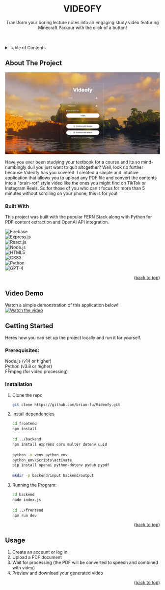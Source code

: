 <a id="readme-top"></a>




<!-- PROJECT LOGO -->
<br />
<div align="center">
  <h1 align="center">VIDEOFY</h1>

  <p align="center">
    Transform your boring lecture notes into an engaging study video featuring Minecraft Parkour with the click of a button!
    <br />
    <br />
    <br />
  </p>
</div>



<!-- TABLE OF CONTENTS -->
<details>
  <summary>Table of Contents</summary>
  <ol>
    <li>
      <a href="#about-the-project">About The Project</a>
      <ul>
        <li><a href="#built-with">Built With</a></li>
      </ul>
    </li>
    <li>
      <a href="#getting-started">Getting Started</a>
      <ul>
        <li><a href="#prerequisites">Prerequisites</a></li>
        <li><a href="#installation">Installation</a></li>
      </ul>
    </li>
    <li><a href="#usage">Usage</a></li>
  </ol>
</details>



<!-- ABOUT THE PROJECT -->
## About The Project

![Login Screen Preview](frontend/src/assets/readme-ss/login-screen-preview.jpg)

Have you ever been studying your textbook for a course and its so mind-numbingly dull you just want to quit altogether? Well, look no further because Videofy has you covered. I created a simple and intuitive application that allows you to upload any PDF file and convert the contents into a "brain-rot" style video like the ones you might find on TikTok or Instagram Reels. So for those of you who can't focus for more than 5 minutes without scrolling on your phone, this is for you!



### Built With

This project was built with the popular FERN Stack along with Python for PDF content extraction and OpenAI API integration.

![Firebase](https://img.shields.io/badge/Firebase-%23FFCA28.svg?style=for-the-badge&logo=firebase&logoColor=black) <br />
![Express.js](https://img.shields.io/badge/Express.js-000000.svg?style=for-the-badge&logo=express&logoColor=white) <br />
![React.js](https://img.shields.io/badge/React.js-%2361DAFB.svg?style=for-the-badge&logo=react&logoColor=white) <br />
![Node.js](https://img.shields.io/badge/Node.js-43853D.svg?style=for-the-badge&logo=node.js&logoColor=white) <br />
![HTML5](https://img.shields.io/badge/html5-%23E34F26.svg?style=for-the-badge&logo=html5&logoColor=white) <br />
![CSS3](https://img.shields.io/badge/css3-%231572B6.svg?style=for-the-badge&logo=css3&logoColor=white) <br />
![Python](https://img.shields.io/badge/python-3670A0?style=for-the-badge&logo=python&logoColor=ffdd54) <br />
![GPT-4](https://img.shields.io/badge/OpenAI_GPT--4-412991.svg?style=for-the-badge&logo=openai&logoColor=white) 
<p align="right">(<a href="#readme-top">back to top</a>)</p>

## Video Demo
Watch a simple demonstration of this application below!<br />
[![Watch the video](https://img.youtube.com/vi/YOUTUBE_VIDEO_ID/0.jpg)]([https://www.youtube.com/watch?v=YOUTUBE_VIDEO_ID](https://www.youtube.com/watch?v=SypH9FjR0Fs))


<!-- GETTING STARTED -->
## Getting Started

Heres how you can set up the project locally and run it for yourself. 

### Prerequisites:
Node.js (v14 or higher) <br />
Python (v3.8 or higher) <br />
FFmpeg (for video processing)

### Installation

1. Clone the repo
   ```sh
   git clone https://github.com/brian-fu/Videofy.git
   ```
2. Install dependencies
   ```sh
   cd frontend
   npm install

   cd ../backend
   npm install express cors multer dotenv uuid
  
   python -m venv python_env
   python_env\Scripts\activate
   pip install openai python-dotenv pydub pypdf

   mkdir -p backend/input backend/output
   ```
3. Running the Program:
   ```sh
   cd backend
   node index.js

   cd ../frontend
   npm run dev
   ```
  

<p align="right">(<a href="#readme-top">back to top</a>)</p>



<!-- USAGE EXAMPLES -->
## Usage

1. Create an account or log in
2. Upload a PDF document
3. Wait for processing (the PDF will be converted to speech and combined with video)
4. Preview and download your generated video


<p align="right">(<a href="#readme-top">back to top</a>)</p>





